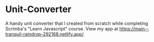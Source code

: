 # Unit-Converter
A handy unit converter that I created from scratch while completing Scrimba's "Learn Javascript" course.
View my app at https://main--tranquil-raindrop-292168.netlify.app/.

